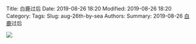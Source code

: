 Title: 白鹿过后
Date: 2019-08-26 18:20
Modified: 2019-08-26 18:20
Category: 
Tags: 
Slug: aug-26th-by-sea
Authors: 
Summary: 2019-08-26 [白鹿](https://zh.wikipedia.org/w/index.php?title=%E5%BC%B7%E7%83%88%E7%86%B1%E5%B8%B6%E9%A2%A8%E6%9A%B4%E7%99%BD%E9%B9%BF_(2019%E5%B9%B4)&oldid=55841302)过后

<!-- !["{static}/images/sea_2019-08-26_xiamen.jpg"]() -->
<img src="{static}/images/sea_2019-08-26_xiamen.jpg">
